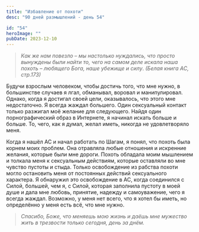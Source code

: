 ```yaml
---
title: "Избавление от похоти"
desc: "90 дней размышлений - день 54"

id: "54"
heroImage: ""
pubDate: 2023-12-10
---
```

> _Как же нам повезло – мы настолько нуждались, что просто вынуждены были
> найти то, чего на самом деле искала наша похоть – любящего Бога, наше
> убежище и силу_. _(Белая книга АС, стр.173)_

Будучи взрослым человеком, чтобы достичь того, что мне нужно, в большинстве
случаев я лгал, обманывал, воровал и манипулировал. Однако, когда я достигал
своей цели, оказывалось, что этого мне недостаточно. Я всегда жаждал большего.
Один сексуальный контакт только разжигал моё желание для следующего. Найдя
один порнографический образ в Интернете, я начинал искать больше и больше. То,
чего, как я думал, желал иметь, никогда не удовлетворяло меня.

Когда я нашёл АС и начал работать по Шагам, я понял, что похоть была корнем
моих проблем. Она отравляла любые отношения и искренние желания, которые были
мне дороги. Похоть обладала моим мышлением и толкала меня к сексуальным
действиям, которые оставляли во мне чувство пустоты и стыда. Только
освобождение из рабства похоти могло остановить меня от постоянных действий
сексуального характера. Я обнаружил это освобождение в АС, когда соединился с
Силой, большей, чем я, с Силой, которая заполнила пустоту в моей душе и дала
мне любовь, принятие, надежду и самоуважение, чего я всегда жаждал. Возможно,
у меня нет всего, что я хотел бы иметь, но определённо у меня есть всё, что
мне нужно.

> _Спасибо, Боже, что меняешь мою жизнь и даёшь мне мужество жить в трезвости
> только сегодня, день за днём._

